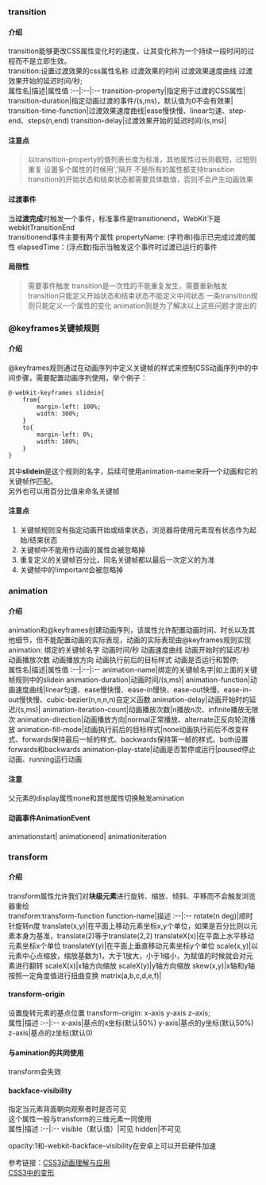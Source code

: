 ### transition
#### 介绍
transition能够更改CSS属性变化时的速度，让其变化称为一个持续一段时间的过程而不是立即生效。   
transition:设置过渡效果的css属性名称 过渡效果的时间 过渡效果速度曲线 过渡效果开始的延迟时间/秒;   
属性名|描述|属性值
:--|:--|:--
transition-property|指定用于过渡的CSS属性|
transition-duration|指定动画过渡的事件/(s,ms)，默认值为0不会有效果|
transition-time-function|过渡效果速度曲线|ease慢快慢、linear匀速、step-end、steps(n,end)
transition-delay|过渡效果开始的延迟时间/(s,ms)|
#### 注意点
> 以transition-property的值列表长度为标准，其他属性过长则截短，过短则重复
> 设置多个属性的时候用','隔开
> 不是所有的属性都支持transition
> transition的开始状态和结束状态都需要具体数值，否则不会产生动画效果
#### 过渡事件
当**过渡完成**时触发一个事件，标准事件是transitionend，WebKit下是webkitTransitionEnd   
transitionend事件主要有两个属性
propertyName: (字符串)指示已完成过渡的属性
elapsedTime：(浮点数)指示当触发这个事件时过渡已运行的事件
#### 局限性
> 需要事件触发
> transition是一次性的不能重复发生，需要重新触发
> transition只能定义开始状态和结束状态不能定义中间状态
> 一条transition规则只能定义一个属性的变化
animation则是为了解决以上这些问题才提出的
### @keyframes关键帧规则
#### 介绍
@keyframes规则通过在动画序列中定义关键帧的样式来控制CSS动画序列中的中间步骤，需要配置动画序列使用，举个例子：
```
@-webkit-keyframes slidein{
    from{
        margin-left: 100%;
        width: 300%;
    }
    to{
        margin-left: 0%;
        width: 100%;
    }
}
```
其中**slidein**是这个规则的名字，后续可使用animation-name来将一个动画和它的关键帧作匹配。   
另外也可以用百分比值来命名关键帧
#### 注意点
1. 关键帧规则没有指定动画开始或结束状态，浏览器将使用元素现有状态作为起始/结束状态
2. 关键帧中不能用作动画的属性会被忽略掉
3. 重复定义的关键帧百分比，同名关键帧都以最后一次定义的为准
4. 关键帧中的!important会被忽略掉
### animation
#### 介绍
animation和@keyframes创建动画序列，该属性允许配置动画时间、时长以及其他细节，但不能配置动画的实际表现，动画的实际表现由@keyframes规则实现   
animation: 绑定的关键帧名字 动画时间/秒 动画速度曲线 动画开始时的延迟/秒 动画播放次数 动画播放方向 动画执行前后的目标样式 动画是否运行和暂停;   
属性名|描述|属性值
:--|:--|:--
animation-name|绑定的关键帧名字|如上面的关键帧规则中的slidein
animation-duration|动画时间/(s,ms)|
animation-function|动画速度曲线|linear匀速、ease慢快慢、ease-in慢快、ease-out快慢、ease-in-out慢快慢、cubic-bezier(n,n,n,n)自定义函数
animation-delay|动画开始时的延迟/(s,ms)|
animation-iteration-count|动画播放次数|n播放n次、infinite播放无限次
animation-direction|动画播放方向|normal正常播放、alternate正反向轮流播放
animation-fill-mode|动画执行前后的目标样式|none动画执行前后不改变样式、forwards保持最后一帧的样式、backwards保持第一帧的样式、both设置forwards和backwards
animation-play-state|动画是否暂停或运行|paused停止动画、running运行动画
#### 注意
父元素的display属性none和其他属性切换触发amination

#### 动画事件AnimationEvent
animationstart| animationend| animationiteration



### transform
#### 介绍
transform属性允许我们对**块级元素**进行旋转、缩放、倾斜、平移而不会触发浏览器重绘   
transform:transform-function
function-name|描述
:--|:--
rotate(n deg)|顺时针旋转n度
translate(x,y)|在平面上移动元素坐标x,y个单位，如果是百分比则以元素本身为基准，translate(2)等于translate(2,2)
translateX(x)|在平面上水平移动元素坐标x个单位
translateY(y)|在平面上垂直移动元素坐标y个单位
scale(x,y)|以元素中心点缩放，缩放基数为1，大于1放大，小于1缩小，为赋值的时候就会对元素进行翻转
scaleX(x)|x轴方向缩放
scaleX(y)|y轴方向缩放
skew(x,y)|x轴和y轴按照一定角度值进行扭曲变换
matrix(a,b,c,d,e,f)|
#### transform-origin
设置旋转元素的基点位置
transform-origin: x-axis y-axis z-axis;   
属性|描述
:--|:--
x-axis|基点的x坐标(默认50%)
y-axis|基点的y坐标(默认50%)
z-axis|基点的z坐标(默认0)
#### 与amination的共同使用
transform会失效
#### backface-visibility
指定当元素背面朝向观察者时是否可见   
这个属性一般与transform的三维元素一同使用   
属性|描述
:--|:--
visible（默认值）|可见
hidden|不可见

opacity:1和-webkit-backface-visibility在安卓上可以开启硬件加速

参考链接：[CSS3动画理解与应用](https://www.cnblogs.com/jingwhale/p/4641385.html)   
[CSS3中的变形](https://www.cnblogs.com/starof/p/4560076.html)